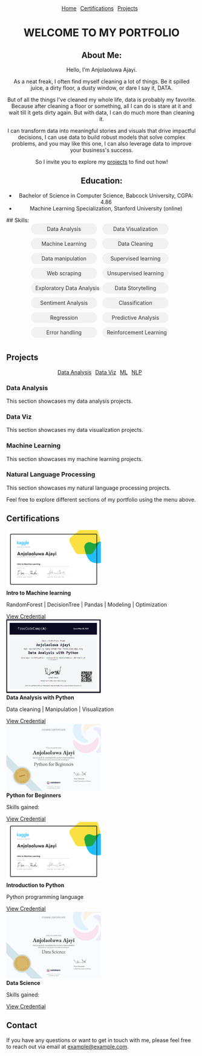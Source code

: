 <div align="center">
  <div class="menu">
    <a href="#home">Home</a>
    <a href="#certifications">Certifications</a>
    <a href="#projects">Projects</a>
  </div>
</div>

<div align="center">
  
# WELCOME TO MY PORTFOLIO<a name="home"></a>
## About Me:
Hello, I'm Anjolaoluwa Ajayi.

As a neat freak, I often find myself cleaning a lot of things. Be it spilled juice, a dirty floor, a dusty window, or dare I say it, DATA. 

But of all the things I've cleaned my whole life, data is probably my favorite. Because after cleaning a floor or something, all I can do is stare at it and wait till it gets dirty again. But with data, I can do much more than cleaning it.

I can transform data into meaningful stories and visuals that drive impactful decisions, I can use data to build robust models that solve complex problems, and you may like this one, I can also leverage data to improve your business's success.

So I invite you to explore my [projects](#projects) to find out how!

## Education:
- Bachelor of Science in Computer Science, Babcock University, CGPA: 4.86
- Machine Learning Specialization, Stanford University (online)

</div>
## Skills:
<div class="skill-bubbles">
  <span class="skill-bubble">Data Analysis</span>
  <span class="skill-bubble">Data Visualization</span>
  <span class="skill-bubble">Machine Learning</span>
  <span class="skill-bubble">Data Cleaning</span>
  <span class="skill-bubble">Data manipulation</span>
  <span class="skill-bubble">Supervised learning</span>
  <span class="skill-bubble">Web scraping</span>
  <span class="skill-bubble">Unsupervised learning</span>
  <span class="skill-bubble">Exploratory Data Analysis</span>
  <span class="skill-bubble">Data Storytelling</span>
  <span class="skill-bubble">Sentiment Analysis</span>
  <span class="skill-bubble">Classification</span>
  <span class="skill-bubble">Regression</span>
  <span class="skill-bubble">Predictive Analysis</span>
  <span class="skill-bubble">Error handling</span>
  <span class="skill-bubble">Reinforcement Learning</span>
</div>


## Projects<a name="projects"></a>

<div align="center">
  <div class="menu">
    <a href="#data-analysis">Data Analysis</a>
    <a href="#data-viz">Data Viz</a>
    <a href="#machine-learning">ML</a>
    <a href="#nlp">NLP</a>
  </div>
</div>

### Data Analysis<a name="data-analysis"></a>

This section showcases my data analysis projects.

### Data Viz<a name="data-viz"></a>

This section showcases my data visualization projects.

### Machine Learning<a name="machine-learning"></a>

This section showcases my machine learning projects.

### Natural Language Processing<a name="nlp"></a>

This section showcases my natural language processing projects.

Feel free to explore different sections of my portfolio using the menu above.

## Certifications<a name="certifications"></a>

<div class="certification-container">
  <div class="certification-item">
    <div class="certificate-header">
      <img src="images/Anjolaoluwa Ajayi - Intro to Machine Learning.png" alt="Certification 1" width="250">
      <div class="certification-details">
        <strong>Intro to Machine learning</strong>
        <p>RandomForest | DecisionTree | Pandas | Modeling | Optimization</p>
      </div>
      <a href="https://www.kaggle.com/learn/certification/anjolaoluwaajayi/intro-to-machine-learning" target="_blank" class="show-button">View Credential</a>
    </div>
  </div>

  <div class="certification-item">
    <div class="certificate-header">
      <img src="images/Data Analysis Certificate.png" alt="Certification 2" width="250">
      <div class="certification-details">
        <strong>Data Analysis with Python</strong>
        <p>Data cleaning | Manipulation | Visualization</p>
      </div>
      <a href="https://freecodecamp.org/certification/lifewjola/data-analysis-with-python-v7" target="_blank" class="show-button">View Credential</a>
    </div>
  </div>

  <div class="certification-item">
    <div class="certificate-header">
      <img src="images/cert-CT-ONE9UVL6.png" alt="Certification 3" width="250">
      <div class="certification-details">
        <strong>Python for Beginners</strong>
        <p>Skills gained:</p>
      </div>
      <a href="https://www.sololearn.com/Certificate/CT-ONE9UVL6/png" target="_blank" class="show-button">View Credential</a>
    </div>
  </div>

  <div class="certification-item">
    <div class="certificate-header">
      <img src="images/Anjolaoluwa Ajayi - Intro to Machine Learning.png" alt="Certification 1" width="250">
      <div class="certification-details">
        <strong>Introduction to Python</strong>
        <p>Python programming language</p>
      </div>
      <a href="https://www.kaggle.com/learn/certification/anjolaoluwaajayi/intro-to-machine-learning" target="_blank" class="show-button">View Credential</a>
    </div>
  </div>

  <div class="certification-item">
    <div class="certificate-header">
      <img src="images/cert-CT-NJ1O1WAK.png" alt="Certification 5" width="250">
      <div class="certification-details">
        <strong>Data Science</strong>
        <p>Skills gained:</p>
      </div>
      <a href="https://www.sololearn.com/certificates/CT-NJ1O1WAK" target="_blank" class="show-button">View Credential</a>
    </div>
  </div>
</div>


## Contact

If you have any questions or want to get in touch with me, please feel free to reach out via email at example@example.com.

<style>
.menu {
  display: flex;
  justify-content: center;
}

.menu a {
  margin-right: 10px;
}

.skill-bubbles {
  text-align: center;
}

.skill-bubble {
  display: inline-block;
  background-color: #f2f2f2;
  color: #333;
  padding: 6px 12px;
  border-radius: 20px;
  margin-right: 10px;
  margin-bottom: 10px;
  white-space: nowrap;
  width: 30%; 

.full-width-image {
  width: 100%;
}
  
.certification-container {
  display: flex;
  flex-wrap: wrap;
  justify-content: center;
}

.certification-item {
  width: 33.33%;
  padding: 10px;
  box-sizing: border-box;
}

.certificate-header {
  text-align: center;
}

.certification-image {
  max-width: 100%;
  height: auto;
}

.certification-details {
  margin-top: 10px;
  text-align: center;
}

.certification-details p {
  margin-top: 5px;
  margin-bottom: 5px;
}

.credential-link {
  margin-top: 10px;
}

.credential-link a {
  display: inline-block;
  background-color: #f2f2f2;
  color: #333;
  padding: 6px 12px;
  border-radius: 4px;
  text-decoration: none;
}  
</style>
